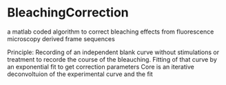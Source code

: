# BleachingCorrection
a matlab coded algorithm to correct bleaching effects from fluorescence microscopy derived frame sequences

Principle:
Recording of an independent blank curve without stimulations or treatment to recorde the course of the bleauching.
Fitting of that curve by an exponential fit to get correction parameters
Core is an iterative deconvoltuion of the experimental curve and the fit
